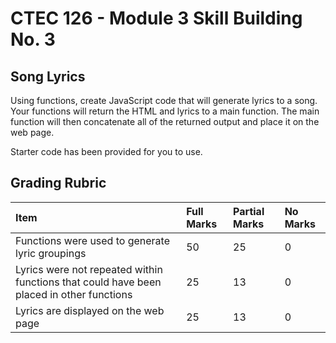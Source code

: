  # CTEC 126 - Module 3 Skill Building No. 3

## Song Lyrics

Using functions, create JavaScript code that will generate lyrics to a song. Your functions will return the HTML and lyrics to a main function. The main function will then concatenate all of the returned output and place it on the web page.

Starter code has been provided for you to use.

## Grading Rubric

| Item                                                                                     | Full Marks | Partial Marks | No Marks |
| :--------------------------------------------------------------------------------------- | :--------- | :------------ | :------- |
| Functions were used to generate lyric groupings                                          | 50         | 25            | 0        |
| Lyrics were not repeated within functions that could have been placed in other functions | 25         | 13            | 0        |
| Lyrics are displayed on the web page                                                     | 25         | 13            | 0        |
